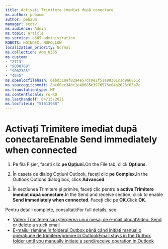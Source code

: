 ```yaml
---
title: Activați Trimitere imediat după conectare
ms.author: pebaum
author: pebaum
manager: scotv
ms.audience: Admin
ms.topic: article
ms.service: o365-administration
ROBOTS: NOINDEX, NOFOLLOW
localization_priority: Normal
ms.collection: Adm_O365
ms.custom:
- "2713"
- "9000768"
- "9002385"
- "4645"
ms.openlocfilehash: 6ebd318af82a4e57dc9e2f51a88301c1d9a6851c
ms.sourcegitcommit: 8bc60ec34bc1e40685e3976576e04a2623f63a7c
ms.translationtype: MT
ms.contentlocale: ro-RO
ms.lasthandoff: 04/15/2021
ms.locfileid: "51813988"
---
```

# <a name="enable-send-immediately-when-connected"></a><span data-ttu-id="1e307-102">Activați Trimitere imediat după conectare</span><span class="sxs-lookup"><span data-stu-id="1e307-102">Enable Send immediately when connected</span></span>
 
1. <span data-ttu-id="1e307-103">Pe fila Fișier, faceți clic **pe Opțiuni.**</span><span class="sxs-lookup"><span data-stu-id="1e307-103">On the File tab, click **Options**.</span></span>

2. <span data-ttu-id="1e307-104">În caseta de dialog Opțiuni Outlook, faceți clic **pe Complex.**</span><span class="sxs-lookup"><span data-stu-id="1e307-104">In the Outlook Options dialog box, click **Advanced**.</span></span>

3. <span data-ttu-id="1e307-105">În secțiunea Trimitere și primire, faceți clic pentru a **activa Trimitere imediat după conectare.**</span><span class="sxs-lookup"><span data-stu-id="1e307-105">In the Send and receive section, click to enable **Send immediately when connected**.</span></span> <span data-ttu-id="1e307-106">Faceți clic pe **OK**.</span><span class="sxs-lookup"><span data-stu-id="1e307-106">Click **OK**.</span></span>

<span data-ttu-id="1e307-107">Pentru detalii complete, consultați:</span><span class="sxs-lookup"><span data-stu-id="1e307-107">For full details, see:</span></span>
- [<span data-ttu-id="1e307-108">Video: Trimiterea sau ștergerea unui mesaj de e-mail blocat</span><span class="sxs-lookup"><span data-stu-id="1e307-108">Video: Send or delete a stuck email</span></span>](https://support.office.com/article/Video-Send-or-delete-an-email-stuck-in-your-outbox-26d5d34a-4e5f-444a-a9e8-44db04a94dec) 
- [<span data-ttu-id="1e307-109">E-mailul rămâne în folderul Outbox până când inițiați manual o operațiune de trimitere/primire în Outlook</span><span class="sxs-lookup"><span data-stu-id="1e307-109">Email stays in the Outbox folder until you manually initiate a send/receive operation in Outlook</span></span>](https://support.microsoft.com/help/2797572/email-stays-in-the-outbox-folder-until-you-manually-initiate-a-send-re)
